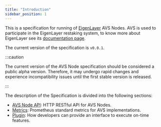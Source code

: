 ```yaml
---
title: "Introduction"
sidebar_position: 1
---
```

 
This is a specification for running of [EigenLayer](https://www.eigenlayer.xyz/) AVS Nodes. AVS is used to participate in the EigenLayer restaking system, to know more about EigenLayer see its [documentation page](https://docs.eigenlayer.xyz/overview/readme). 

The current version of the specification is `v0.0.1`.

:::caution

The current version of the AVS Node specification should be considered a public alpha version. Therefore, it may undergo rapid changes and experience incompatibility issues until the first stable version is released.

:::

The description of the Specification is divided into the following sections:

- [AVS Node API](/docs/category/avs-node-api): HTTP RESTful API for AVS Nodes.
- [Metrics](/docs/category/metrics): Prometheus standard metrics for AVS implementations.
- [Plugin](/docs/spec/plugin/intro): How developers can provide an interface to execute on-time features.
